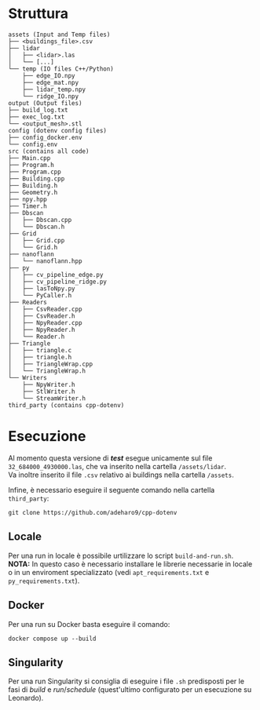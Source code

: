 # Struttura
```
assets (Input and Temp files)
├── <buildings_file>.csv
├── lidar
│   ├── <lidar>.las
│   └── [...]
└── temp (IO files C++/Python)
    ├── edge_IO.npy
    ├── edge_mat.npy
    ├── lidar_temp.npy
    └── ridge_IO.npy
output (Output files)
├── build_log.txt
├── exec_log.txt
└── <output_mesh>.stl
config (dotenv config files)
├── config_docker.env
└── config.env
src (contains all code)
├── Main.cpp
├── Program.h
├── Program.cpp
├── Building.cpp
├── Building.h
├── Geometry.h
├── npy.hpp
├── Timer.h
├── Dbscan
│   ├── Dbscan.cpp
│   └── Dbscan.h
├── Grid
│   ├── Grid.cpp
│   └── Grid.h
├── nanoflann
│   └── nanoflann.hpp
├── py
│   ├── cv_pipeline_edge.py
│   ├── cv_pipeline_ridge.py
│   ├── lasToNpy.py
│   └── PyCaller.h
├── Readers
│   ├── CsvReader.cpp
│   ├── CsvReader.h
│   ├── NpyReader.cpp
│   ├── NpyReader.h
│   └── Reader.h
├── Triangle
│   ├── triangle.c
│   ├── triangle.h
│   ├── TriangleWrap.cpp
│   └── TriangleWrap.h
└── Writers
    ├── NpyWriter.h
    ├── StlWriter.h
    └── StreamWriter.h
third_party (contains cpp-dotenv)
```

# Esecuzione
Al momento questa versione di ***test*** esegue unicamente sul file `32_684000_4930000.las`, che va inserito nella cartella `/assets/lidar`.\
Va inoltre inserito il file `.csv` relativo ai buildings nella cartella `/assets`.

Infine, è necessario eseguire il seguente comando nella cartella `third_party`:
```
git clone https://github.com/adeharo9/cpp-dotenv
```

## Locale
Per una run in locale è possibile urtilizzare lo script `build-and-run.sh`.\
**NOTA:** In questo caso è necessario installare le librerie necessarie in locale o in un enviroment specializzato (vedi `apt_requirements.txt` e `py_requirements.txt`).

## Docker
Per una run su Docker basta eseguire il comando:
```
docker compose up --build
```

## Singularity
Per una run Singularity si consiglia di eseguire i file `.sh` predisposti per le fasi di *build* e *run*/*schedule* (quest'ultimo configurato per un esecuzione su Leonardo).